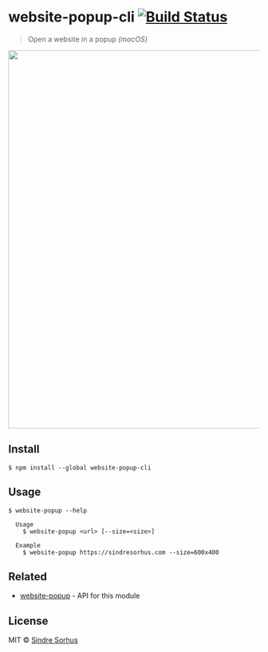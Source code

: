 # website-popup-cli [![Build Status](https://travis-ci.org/sindresorhus/website-popup-cli.svg?branch=master)](https://travis-ci.org/sindresorhus/website-popup-cli)

> Open a website in a popup *(macOS)*

<img src="https://github.com/sindresorhus/website-popup/raw/master/screenshot.png" width="759">


## Install

```
$ npm install --global website-popup-cli
```


## Usage

```
$ website-popup --help

  Usage
    $ website-popup <url> [--size=<size>]

  Example
    $ website-popup https://sindresorhus.com --size=600x400
```


## Related

- [website-popup](https://github.com/sindresorhus/website-popup) - API for this module


## License

MIT © [Sindre Sorhus](https://sindresorhus.com)
